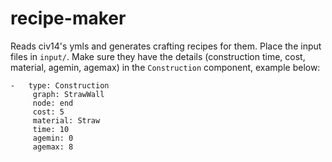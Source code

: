 # recipe-maker

Reads civ14's ymls and generates crafting recipes for them.
Place the input files in `input/`. Make sure they have the details (construction time, cost, material, agemin, agemax) in the `Construction` component, example below:

```
-   type: Construction
     graph: StrawWall
     node: end
     cost: 5
     material: Straw
     time: 10
     agemin: 0
     agemax: 8
```
